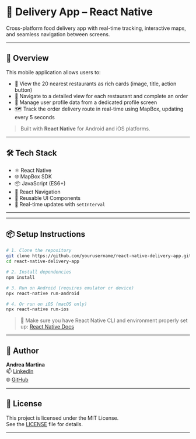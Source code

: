 # 📱 Delivery App – React Native

Cross-platform food delivery app with real-time tracking, interactive maps, and seamless navigation between screens.

---

## 🚀 Overview

This mobile application allows users to:

- 📍 View the 20 nearest restaurants as rich cards (image, title, action button)
- 🧾 Navigate to a detailed view for each restaurant and complete an order
- 👤 Manage user profile data from a dedicated profile screen
- 🗺️ Track the order delivery route in real-time using MapBox, updating every 5 seconds

> Built with **React Native** for Android and iOS platforms.

---

## 🛠️ Tech Stack

- ⚛️ React Native
- 🌐 MapBox SDK
- 📦 JavaScript (ES6+)
- 📱 React Navigation
- 🧱 Reusable UI Components
- 🔄 Real-time updates with `setInterval`

---


---

## 📦 Setup Instructions

```bash
# 1. Clone the repository
git clone https://github.com/yourusername/react-native-delivery-app.git
cd react-native-delivery-app

# 2. Install dependencies
npm install

# 3. Run on Android (requires emulator or device)
npx react-native run-android

# 4. Or run on iOS (macOS only)
npx react-native run-ios
```
> 📝 Make sure you have React Native CLI and environment properly set up: [React Native Docs](https://reactnative.dev/docs/environment-setup)

---

## 👤 Author

**Andrea Martina**  
📫 [LinkedIn](https://www.linkedin.com/in/andmar-7137a41aa)  
🌐 [GitHub](https://github.com/andrea16martina)

---

## 📄 License

This project is licensed under the MIT License.  
See the [LICENSE](./LICENSE) file for details.

---

